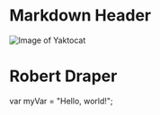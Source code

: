 # Markdown Header 
![Image of Yaktocat](https://octodex.github.com/images/yaktocat.png)
# Robert Draper
var myVar = "Hello, world!";

